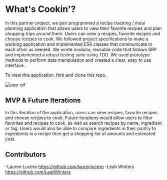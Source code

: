 # What's Cookin'?

In this partner project, we pair programmed a recipe tracking / meal planning application that allows users to view their favorite recipes and plan shopping trips around them. Users can view a recipes, favorite recipes and choose recipes to cook.
We followed project specifications to make a working application and implemented ES6 classes that communicate to each other as needed. We wrote modular, reusable code that follows SRP and implemented a robust testing suite using TDD. We used prototype methods to perform data manipulation and created a clear, easy to use interface.

To view this application, fork and clone this repo.

![app-gif](https://media.giphy.com/media/cj2MD7Ydr7jcxsZQ4f/giphy.gif)

## MVP & Future Iterations
In this iteration of the application, users can view recipes, favorite recipes and choose recipes to cook.
Future iterations would allow users to filter favorites and recipes to cook, as well as search recipes by name, ingredient or tag. Users would also be able to compare ingredients in their pantry to ingredients in a recipe then get a shopping list of amounts and estimated cost.

## Contributors
-Lauren Lucero https://github.com/laurenlucero
-Léah Winters https://github.com/LeahWinters
